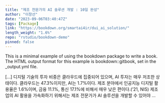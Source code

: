 ```yaml
---
title: "제조 전문가의 AI 솔루션 개발 : 10일 완성"
author: "이창선"
date: "2023-09-06T03:40:47Z"
tags: [Package]
link: "https://bookdown.org/smartai4ir/dui_ai_solution/"
length_weight: "1.6%"
repo: "rstudio/bookdown-demo"
pinned: false
---
```


<p>This is a minimal example of using the bookdown package to write a book. The HTML output format for this example is bookdown::gitbook, set in the _output.yml file.</p> [...] 디지털 기술의 투자 비중은 클라우드에 집중되어 있으며, AI 투자는 매우 저조한 상태이다. 클라우드는 47.3%이지만, AI는 1.7%이다. 제조 분야에서 인공지능 디지털 활용율은 1.6%이며, 금융 11.1%, 통신 17.1%에 비해서 매우 낮은 편이다.(’21, NIS) 제조업의 AI 활용을 가속화하기 위해서는 제조 전문가가 AI 솔루션을 개발할 수 있어야 ...
